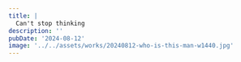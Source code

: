 ```yaml
---
title: |
  Can't stop thinking
description: ''
pubDate: '2024-08-12'
image: '../../assets/works/20240812-who-is-this-man-w1440.jpg'
---
```

